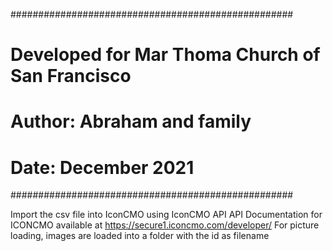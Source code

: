 ###################################################
# Developed for Mar Thoma Church of San Francisco #
# Author: Abraham and family                      #
# Date: December 2021                             #
###################################################

Import the csv file into IconCMO using IconCMO API
API Documentation for ICONCMO available at https://secure1.iconcmo.com/developer/
For picture loading, images are loaded into a folder with the id as filename
